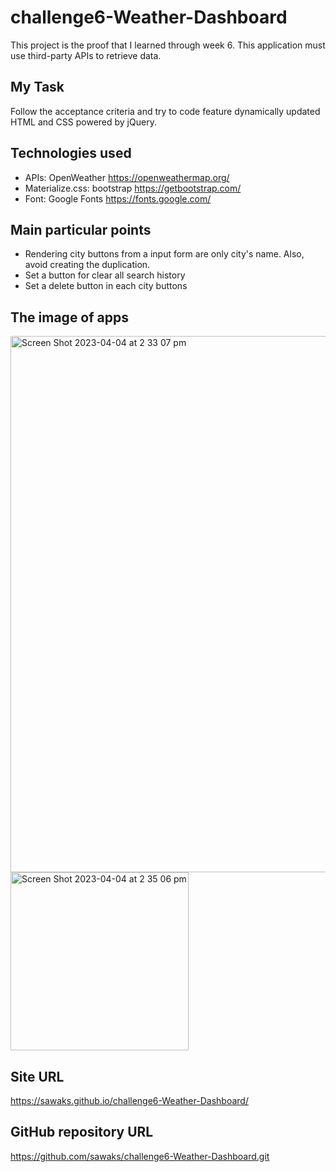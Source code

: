 # challenge6-Weather-Dashboard
This project is the proof that I learned through week 6. This application must use third-party APIs to retrieve data. 

## My Task
Follow the acceptance criteria and try to code feature dynamically updated HTML and CSS powered by jQuery. 

## Technologies used
* APIs: OpenWeather https://openweathermap.org/
* Materialize.css: bootstrap https://getbootstrap.com/
* Font: Google Fonts https://fonts.google.com/

## Main particular points
* Rendering city buttons from a input form are only city's name. Also, avoid creating the duplication.
* Set a button for clear all search history 
* Set a delete button in each city buttons 

## The image of apps
<img width="858" alt="Screen Shot 2023-04-04 at 2 33 07 pm" src="https://user-images.githubusercontent.com/63826271/229688834-7c97b221-2e09-46d6-acfe-9d83f2d36272.png">


<img width="285" alt="Screen Shot 2023-04-04 at 2 35 06 pm" src="https://user-images.githubusercontent.com/63826271/229688892-1ba02591-a4f2-4c21-97a5-2d3a0cd6b8a7.png">

## Site URL
 https://sawaks.github.io/challenge6-Weather-Dashboard/

 ## GitHub repository URL
 https://github.com/sawaks/challenge6-Weather-Dashboard.git


